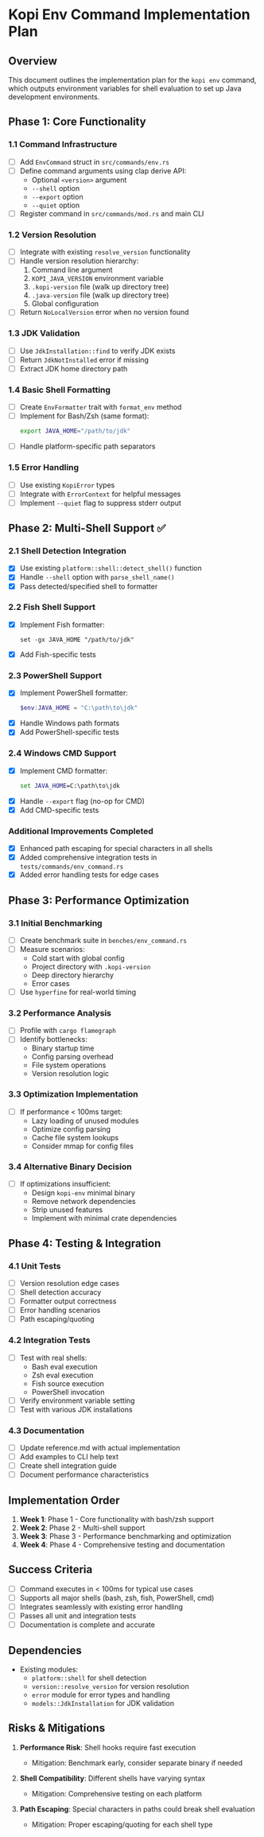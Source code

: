# Kopi Env Command Implementation Plan

## Overview

This document outlines the implementation plan for the `kopi env` command, which outputs environment variables for shell evaluation to set up Java development environments.

## Phase 1: Core Functionality

### 1.1 Command Infrastructure
- [ ] Add `EnvCommand` struct in `src/commands/env.rs`
- [ ] Define command arguments using clap derive API:
  - Optional `<version>` argument
  - `--shell` option
  - `--export` option  
  - `--quiet` option
- [ ] Register command in `src/commands/mod.rs` and main CLI

### 1.2 Version Resolution
- [ ] Integrate with existing `resolve_version` functionality
- [ ] Handle version resolution hierarchy:
  1. Command line argument
  2. `KOPI_JAVA_VERSION` environment variable
  3. `.kopi-version` file (walk up directory tree)
  4. `.java-version` file (walk up directory tree)
  5. Global configuration
- [ ] Return `NoLocalVersion` error when no version found

### 1.3 JDK Validation
- [ ] Use `JdkInstallation::find` to verify JDK exists
- [ ] Return `JdkNotInstalled` error if missing
- [ ] Extract JDK home directory path

### 1.4 Basic Shell Formatting
- [ ] Create `EnvFormatter` trait with `format_env` method
- [ ] Implement for Bash/Zsh (same format):
  ```bash
  export JAVA_HOME="/path/to/jdk"
  ```
- [ ] Handle platform-specific path separators

### 1.5 Error Handling
- [ ] Use existing `KopiError` types
- [ ] Integrate with `ErrorContext` for helpful messages
- [ ] Implement `--quiet` flag to suppress stderr output

## Phase 2: Multi-Shell Support ✅

### 2.1 Shell Detection Integration
- [x] Use existing `platform::shell::detect_shell()` function
- [x] Handle `--shell` option with `parse_shell_name()`
- [x] Pass detected/specified shell to formatter

### 2.2 Fish Shell Support
- [x] Implement Fish formatter:
  ```fish
  set -gx JAVA_HOME "/path/to/jdk"
  ```
- [x] Add Fish-specific tests

### 2.3 PowerShell Support
- [x] Implement PowerShell formatter:
  ```powershell
  $env:JAVA_HOME = "C:\path\to\jdk"
  ```
- [x] Handle Windows path formats
- [x] Add PowerShell-specific tests

### 2.4 Windows CMD Support
- [x] Implement CMD formatter:
  ```cmd
  set JAVA_HOME=C:\path\to\jdk
  ```
- [x] Handle `--export` flag (no-op for CMD)
- [x] Add CMD-specific tests

### Additional Improvements Completed
- [x] Enhanced path escaping for special characters in all shells
- [x] Added comprehensive integration tests in `tests/commands/env_command.rs`
- [x] Added error handling tests for edge cases

## Phase 3: Performance Optimization

### 3.1 Initial Benchmarking
- [ ] Create benchmark suite in `benches/env_command.rs`
- [ ] Measure scenarios:
  - Cold start with global config
  - Project directory with `.kopi-version`
  - Deep directory hierarchy
  - Error cases
- [ ] Use `hyperfine` for real-world timing

### 3.2 Performance Analysis
- [ ] Profile with `cargo flamegraph`
- [ ] Identify bottlenecks:
  - Binary startup time
  - Config parsing overhead
  - File system operations
  - Version resolution logic

### 3.3 Optimization Implementation
- [ ] If performance < 100ms target:
  - Lazy loading of unused modules
  - Optimize config parsing
  - Cache file system lookups
  - Consider mmap for config files

### 3.4 Alternative Binary Decision
- [ ] If optimizations insufficient:
  - Design `kopi-env` minimal binary
  - Remove network dependencies
  - Strip unused features
  - Implement with minimal crate dependencies

## Phase 4: Testing & Integration

### 4.1 Unit Tests
- [ ] Version resolution edge cases
- [ ] Shell detection accuracy
- [ ] Formatter output correctness
- [ ] Error handling scenarios
- [ ] Path escaping/quoting

### 4.2 Integration Tests
- [ ] Test with real shells:
  - Bash eval execution
  - Zsh eval execution  
  - Fish source execution
  - PowerShell invocation
- [ ] Verify environment variable setting
- [ ] Test with various JDK installations

### 4.3 Documentation
- [ ] Update reference.md with actual implementation
- [ ] Add examples to CLI help text
- [ ] Create shell integration guide
- [ ] Document performance characteristics

## Implementation Order

1. **Week 1**: Phase 1 - Core functionality with bash/zsh support
2. **Week 2**: Phase 2 - Multi-shell support
3. **Week 3**: Phase 3 - Performance benchmarking and optimization
4. **Week 4**: Phase 4 - Comprehensive testing and documentation

## Success Criteria

- [ ] Command executes in < 100ms for typical use cases
- [ ] Supports all major shells (bash, zsh, fish, PowerShell, cmd)
- [ ] Integrates seamlessly with existing error handling
- [ ] Passes all unit and integration tests
- [ ] Documentation is complete and accurate

## Dependencies

- Existing modules:
  - `platform::shell` for shell detection
  - `version::resolve_version` for version resolution
  - `error` module for error types and handling
  - `models::JdkInstallation` for JDK validation

## Risks & Mitigations

1. **Performance Risk**: Shell hooks require fast execution
   - Mitigation: Benchmark early, consider separate binary if needed

2. **Shell Compatibility**: Different shells have varying syntax
   - Mitigation: Comprehensive testing on each platform

3. **Path Escaping**: Special characters in paths could break shell evaluation
   - Mitigation: Proper escaping/quoting for each shell type